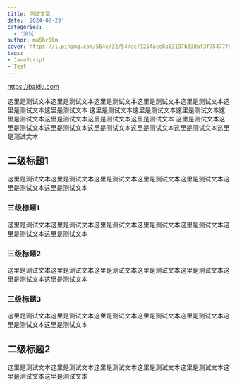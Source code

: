```yaml
---
title: 测试文章
date: '2024-07-29'
categories:
  - '测试'
author: ma5hr00m
cover: https://i.pinimg.com/564x/32/54/ac/3254acc6b63197b338af3f75477f8c44.jpg
tags:
- JavaScript
- Test
---
```


<a href="https://baidu.com">https://baidu.com</a>

这里是测试文本这里是测试文本这里是测试文本这里是测试文本这里是测试文本这里是测试文本这里是测试文本
这里是测试文本这里是测试文本这里是测试文本这里是测试文本这里是测试文本这里是测试文本这里是测试文本
这里是测试文本这里是测试文本这里是测试文本这里是测试文本这里是测试文本这里是测试文本这里是测试文本

## 二级标题1

这里是测试文本这里是测试文本这里是测试文本这里是测试文本这里是测试文本这里是测试文本这里是测试文本

### 三级标题1

这里是测试文本这里是测试文本这里是测试文本这里是测试文本这里是测试文本这里是测试文本这里是测试文本

### 三级标题2

这里是测试文本这里是测试文本这里是测试文本这里是测试文本这里是测试文本这里是测试文本这里是测试文本

### 三级标题3

这里是测试文本这里是测试文本这里是测试文本这里是测试文本这里是测试文本这里是测试文本这里是测试文本

## 二级标题2

这里是测试文本这里是测试文本这里是测试文本这里是测试文本这里是测试文本这里是测试文本这里是测试文本
